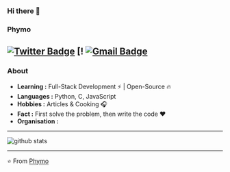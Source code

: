 ### Hi there 👋

<!--
**phymo/phymo** is a ✨ _special_ ✨ repository because its `README.md` (this file) appears on your GitHub profile.

Here are some ideas to get you started:

- 🔭 I’m currently working on ...
- 🌱 I’m currently learning ...
- 👯 I’m looking to collaborate on ...
- 🤔 I’m looking for help with ...
- 💬 Ask me about ...
- 📫 How to reach me: ...
- 😄 Pronouns: ...
- ⚡ Fun fact: ...
-->

### Phymo
[![Twitter Badge](https://img.shields.io/badge/-Isha_Gupta-1ca0f1?style=flat-square&logo=twitter&logoColor=white&link=https://twitter.com/Isha_1321)](https://twitter.com/)  [! [![Gmail Badge](https://img.shields.io/badge/-murphzhou@gmail.com-c14438?style=flat-square&logo=Gmail&logoColor=white&link=mailto:ishagupta2103@gmail.com)](mailto:murphzhou@gmail.com)
---------------------------------------------------------------------------------------------------------------------------------------------------------------------------------
### About

-  **Learning :** Full-Stack Development :zap: | Open-Source :fire:	
-  **Languages :** Python, C, JavaScript
-  **Hobbies :** Articles & Cooking :headphones:
-  **Fact :** First solve the problem, then write the code :heart: 
-  **Organisation :** 

---------------------------------------------------------------------------------------------------------------------------------------------------------------------------------

![github stats](https://github-readme-stats.vercel.app/api?username=phymo&show_icons=true)

---------------------------------------------------------------------------------------------------------------------------------------------------------------------------------


⭐️ From [Phymo](https://github.com/phymo)
